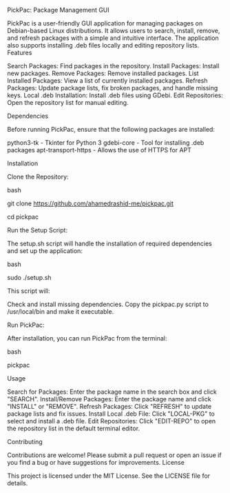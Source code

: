 PickPac: Package Management GUI

PickPac is a user-friendly GUI application for managing packages on Debian-based Linux distributions. It allows users to search, install, remove, and refresh packages with a simple and intuitive interface. The application also supports installing .deb files locally and editing repository lists.
Features

Search Packages: Find packages in the repository.
Install Packages: Install new packages.
Remove Packages: Remove installed packages.
List Installed Packages: View a list of currently installed packages.
Refresh Packages: Update package lists, fix broken packages, and handle missing keys.
Local .deb Installation: Install .deb files using GDebi.
Edit Repositories: Open the repository list for manual editing.

Dependencies

Before running PickPac, ensure that the following packages are installed:

  python3-tk - Tkinter for Python 3
  gdebi-core - Tool for installing .deb packages
  apt-transport-https - Allows the use of HTTPS for APT

Installation

   Clone the Repository:

   bash

git clone https://github.com/ahamedrashid-me/pickpac.git

cd pickpac

Run the Setup Script:

The setup.sh script will handle the installation of required dependencies and set up the application:

bash

sudo ./setup.sh

This script will:

  Check and install missing dependencies.
   Copy the pickpac.py script to /usr/local/bin and make it executable.

Run PickPac:

After installation, you can run PickPac from the terminal:

bash

   pickpac

Usage

   Search for Packages: Enter the package name in the search box and click "SEARCH".
   Install/Remove Packages: Enter the package name and click "INSTALL" or "REMOVE".
   Refresh Packages: Click "REFRESH" to update package lists and fix issues.
   Install Local .deb File: Click "LOCAL-PKG" to select and install a .deb file.
   Edit Repositories: Click "EDIT-REPO" to open the repository list in the default terminal editor.

Contributing

Contributions are welcome! Please submit a pull request or open an issue if you find a bug or have suggestions for improvements.
License

This project is licensed under the MIT License. See the LICENSE file for details.
